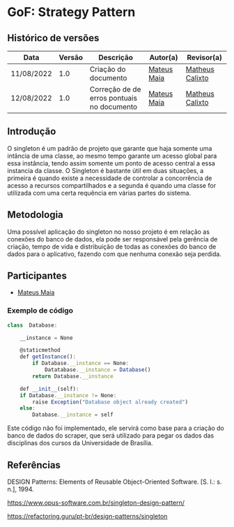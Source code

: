# GoF: Strategy Pattern

## Histórico de versões

| Data       | Versão | Descrição            | Autor(a)                                                    | Revisor(a)                               |
| ---------- | ------ | -------------------- | ----------------------------------------------------------- | ---------------------------------------- |
| 11/08/2022 | 1.0    | Criação do documento | [Mateus Maia](https://github.com/mateusmaiamaia) | [Matheus Calixto](https://github.com/matheuscvp) |
| 12/08/2022 | 1.0    | Correção de de erros pontuais no documento | [Mateus Maia](https://github.com/mateusmaiamaia) | [Matheus Calixto](https://github.com/matheuscvp) |

## Introdução

O singleton é um padrão de projeto que garante que haja somente uma intância de uma classe, ao mesmo tempo garante um acesso global para essa instância, tendo assim somente um ponto de acesso central a essa instancia da classe. O Singleton é bastante útil em duas situações, a primeira é quando existe a necessidade de controlar a concorrência de acesso a recursos compartilhados e a segunda é quando uma classe for utilizada com uma certa requência em várias partes do sistema.

## Metodologia

Uma possível aplicação do singleton no nosso projeto é em relação as conexões do banco de dados, ela pode ser responsável pela gerência de criação, tempo de vida e distribuição de todas as conexões do banco de dados para o aplicativo, fazendo com que nenhuma conexão seja perdida. 

## Participantes

- [Mateus Maia](https://github.com/mateusmaiamaia)

### Exemplo de código

```ts
class  Database:

    __instance = None

    @staticmethod
    def getInstance():
        if Database.__instance == None:
            Datatabase.__instance = Database()
        return Database.__instance

    def __init__(self):
    if Database.__instance != None:
        raise Exception("Database object already created")
    else:
        Database.__instance = self

```

Este código não foi implementado, ele servirá como base para a criação do banco de dados do scraper, que será utilizado para pegar os dados das disciplinas dos cursos da Universidade de Brasília.

## Referências

DESIGN Patterns: Elements of Reusable Object-Oriented Software. [S. l.: s. n.], 1994.

https://www.opus-software.com.br/singleton-design-pattern/

https://refactoring.guru/pt-br/design-patterns/singleton
